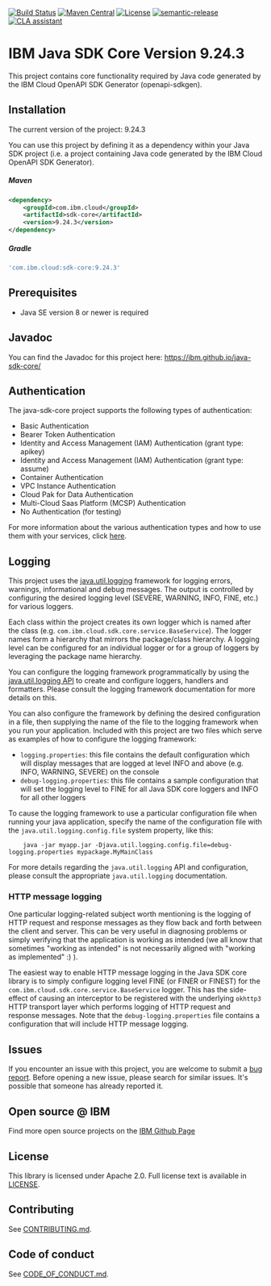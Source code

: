 [![Build Status](https://github.com/IBM/java-sdk-core/actions/workflows/build.yaml/badge.svg)](https://github.com/IBM/java-sdk-core/actions/workflows/build.yaml)
[![Maven Central](https://maven-badges.herokuapp.com/maven-central/com.ibm.cloud/sdk-core/badge.svg)](https://maven-badges.herokuapp.com/maven-central/com.ibm.cloud/sdk-core)
[![License](https://img.shields.io/badge/License-Apache%202.0-blue.svg)](https://opensource.org/licenses/Apache-2.0)
[![semantic-release](https://img.shields.io/badge/%20%20%F0%9F%93%A6%F0%9F%9A%80-semantic--release-e10079.svg)](https://github.com/semantic-release/semantic-release)
[![CLA assistant](https://cla-assistant.io/readme/badge/ibm/java-sdk-core)](https://cla-assistant.io/ibm/java-sdk-core)

# IBM Java SDK Core Version 9.24.3
This project contains core functionality required by Java code generated by the IBM Cloud OpenAPI SDK Generator
(openapi-sdkgen).

## Installation
The current version of the project: 9.24.3

You can use this project by defining it as a dependency within your Java SDK project
(i.e. a project containing Java code generated by the IBM Cloud OpenAPI SDK Generator).

##### Maven
```xml
<dependency>
	<groupId>com.ibm.cloud</groupId>
	<artifactId>sdk-core</artifactId>
	<version>9.24.3</version>
</dependency>
```

##### Gradle

```gradle
'com.ibm.cloud:sdk-core:9.24.3'
```

## Prerequisites
- Java SE version 8 or newer is required

## Javadoc
You can find the Javadoc for this project here: https://ibm.github.io/java-sdk-core/

## Authentication
The java-sdk-core project supports the following types of authentication:
- Basic Authentication
- Bearer Token Authentication
- Identity and Access Management (IAM) Authentication (grant type: apikey)
- Identity and Access Management (IAM) Authentication (grant type: assume)
- Container Authentication
- VPC Instance Authentication
- Cloud Pak for Data Authentication
- Multi-Cloud Saas Platform (MCSP) Authentication
- No Authentication (for testing)

For more information about the various authentication types and how to use them with your services, click [here](Authentication.md).

## Logging
This project uses the [java.util.logging](https://docs.oracle.com/en/java/javase/11/core/java-logging-overview.html)
framework for logging errors, warnings, informational and debug messages. The output is controlled by configuring the desired
logging level (SEVERE, WARNING, INFO, FINE, etc.) for various loggers.

Each class within the project creates its own logger which is named after the class (e.g. `com.ibm.cloud.sdk.core.service.BaseService`).
The logger names form a hierarchy that mirrors the package/class hierarchy. A logging level can be configured for an individual logger
or for a group of loggers by leveraging the package name hierarchy.

You can configure the logging framework programmatically by using the [java.util.logging API](https://docs.oracle.com/javase/8/docs/api/java/util/logging/package-summary.html) to create and configure
loggers, handlers and formatters. Please consult the logging framework documentation for more details on this.

You can also configure the framework by defining the desired configuration in a file, then
supplying the name of the file to the logging framework when you run your application.
Included with this project are two files which serve as examples of how to configure the logging framework:
* `logging.properties`: this file contains the default configuration which will display messages that are logged at
level INFO and above (e.g. INFO, WARNING, SEVERE) on the console
* `debug-logging.properties`: this file contains a sample configuration that will set the logging level to FINE for all
Java SDK core loggers and INFO for all other loggers

To cause the logging framework to use a particular configuration file when running your java application, specify the
name of the configuration file with the `java.util.logging.config.file` system property, like this:
```
    java -jar myapp.jar -Djava.util.logging.config.file=debug-logging.properties mypackage.MyMainClass
```

For more details regarding the `java.util.logging` API and configuration, please consult the appropriate
`java.util.logging` documentation.

### HTTP message logging
One particular logging-related subject worth mentioning is the logging of HTTP request and response
messages as they flow back and forth between the client and server.
This can be very useful in diagnosing problems or simply verifying that the application is working as intended
(we all know that sometimes "working as intended" is not necessarily aligned with "working as implemented" :) ).

The easiest way to enable HTTP message logging in the Java SDK core library is to simply configure
logging level FINE (or FINER or FINEST) for the `com.ibm.cloud.sdk.core.service.BaseService` logger.
This has the side-effect of causing an interceptor to be registered with the underlying `okhttp3` HTTP transport layer which performs
logging of HTTP request and response messages. Note that the `debug-logging.properties` file contains a configuration that will
include HTTP message logging.


## Issues

If you encounter an issue with this project, you are welcome to submit a [bug report](https://github.com/IBM/java-sdk-core/issues).
Before opening a new issue, please search for similar issues. It's possible that someone has already reported it.

## Open source @ IBM

Find more open source projects on the [IBM Github Page](http://github.com/IBM)

## License

This library is licensed under Apache 2.0. Full license text is
available in [LICENSE](LICENSE).

## Contributing

See [CONTRIBUTING.md](CONTRIBUTING.md).

## Code of conduct

See [CODE_OF_CONDUCT.md](CODE_OF_CONDUCT.md).
